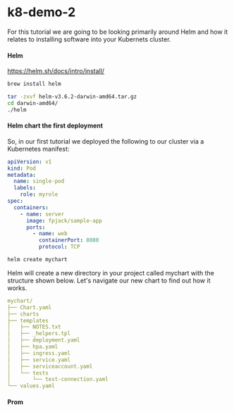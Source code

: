 # k8-demo-2

For this tutorial we are going to be looking primarily around Helm and how it relates to installing software into your
Kubernets cluster.

#### Helm

https://helm.sh/docs/intro/install/

```bash
brew install helm
```

```bash
tar -zxvf helm-v3.6.2-darwin-amd64.tar.gz
cd darwin-amd64/
./helm
```

#### Helm chart the first deployment

So, in our first tutorial we deployed the following to our cluster via a Kubernetes manifest:

```yaml
apiVersion: v1
kind: Pod
metadata:
  name: single-pod
  labels:
    role: myrole
spec:
  containers:
    - name: server
      image: fpjack/sample-app
      ports:
        - name: web
          containerPort: 8080
          protocol: TCP
```

```bash
helm create mychart
```

Helm will create a new directory in your project called mychart with the structure shown below.
Let's navigate our new chart to find out how it works.

```yaml
mychart/
├── Chart.yaml
├── charts
├── templates
│   ├── NOTES.txt
│   ├── _helpers.tpl
│   ├── deployment.yaml
│   ├── hpa.yaml
│   ├── ingress.yaml
│   ├── service.yaml
│   ├── serviceaccount.yaml
│   └── tests
│       └── test-connection.yaml
└── values.yaml
```







#### Prom


